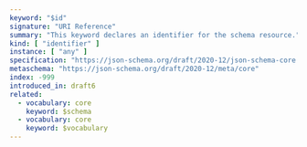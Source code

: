 ```yaml
---
keyword: "$id"
signature: "URI Reference"
summary: "This keyword declares an identifier for the schema resource."
kind: [ "identifier" ]
instance: [ "any" ]
specification: "https://json-schema.org/draft/2020-12/json-schema-core.html#section-8.2.1"
metaschema: "https://json-schema.org/draft/2020-12/meta/core"
index: -999
introduced_in: draft6
related:
  - vocabulary: core
    keyword: $schema
  - vocabulary: core
    keyword: $vocabulary
---
```

